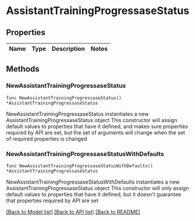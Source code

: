 # AssistantTrainingProgressaseStatus

## Properties

Name | Type | Description | Notes
------------ | ------------- | ------------- | -------------

## Methods

### NewAssistantTrainingProgressaseStatus

`func NewAssistantTrainingProgressaseStatus() *AssistantTrainingProgressaseStatus`

NewAssistantTrainingProgressaseStatus instantiates a new AssistantTrainingProgressaseStatus object
This constructor will assign default values to properties that have it defined,
and makes sure properties required by API are set, but the set of arguments
will change when the set of required properties is changed

### NewAssistantTrainingProgressaseStatusWithDefaults

`func NewAssistantTrainingProgressaseStatusWithDefaults() *AssistantTrainingProgressaseStatus`

NewAssistantTrainingProgressaseStatusWithDefaults instantiates a new AssistantTrainingProgressaseStatus object
This constructor will only assign default values to properties that have it defined,
but it doesn't guarantee that properties required by API are set


[[Back to Model list]](../README.md#documentation-for-models) [[Back to API list]](../README.md#documentation-for-api-endpoints) [[Back to README]](../README.md)


